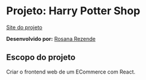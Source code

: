 # Projeto: Harry Potter Shop

[Site do projeto](http://hpshop-rosana.surge.sh/)

**Desenvolvido por:** [Rosana Rezende](https://www.linkedin.com/in/rosanarezende/)
<br>

## Escopo do projeto
Criar o frontend web de um ECommerce com React.
<br><br>
